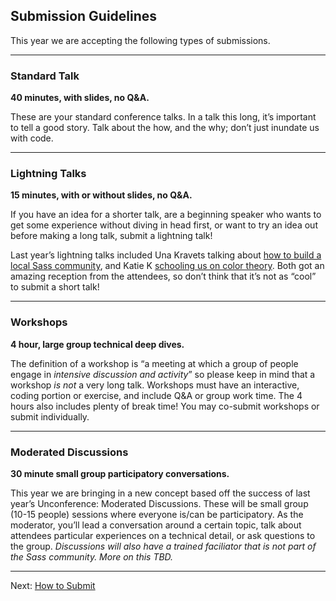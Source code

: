 ## Submission Guidelines

This year we are accepting the following types of submissions. 

* * * 

### Standard Talk

**40 minutes, with slides, no Q&A.**

These are your standard conference talks. In a talk this long, it’s important to tell a good story. Talk about the how, and the why; don’t just inundate us with code.

* * * 

### Lightning Talks

**15 minutes, with or without slides, no Q&A.**

If you have an idea for a shorter talk, are a beginning speaker who wants to get some experience without diving in head first, or want to try an idea out before making a long talk, submit a lightning talk!

Last year’s lightning talks included Una Kravets talking about [how to build a local Sass community](http://una.github.io/sassconf-2014/), and Katie K [schooling us on color theory](https://rawgit.com/KatieK2/2014-sassconf/master/index.html). Both got an amazing reception from the attendees, so don’t think that it’s not as “cool” to submit a short talk!

* * * 

### Workshops

**4 hour, large group technical deep dives.**

The definition of a workshop is “a meeting at which a group of people engage in _intensive discussion and activity_” so please keep in mind that a workshop _is not_ a very long talk. Workshops must have an interactive, coding portion or exercise, and include Q&A or group work time. The 4 hours also includes plenty of break time! You may co-submit workshops or submit individually.

* * * 

### Moderated Discussions

**30 minute small group participatory conversations.**

This year we are bringing in a new concept based off the success of last year’s Unconference: Moderated Discussions. These will be small group (10-15 people) sessions where everyone is/can be participatory. As the moderator, you’ll lead a conversation around a certain topic, talk about attendees particular experiences on a technical detail, or ask questions to the group. _Discussions will also have a trained faciliator that is not part of the Sass community. More on this TBD._



* * * 

Next: [How to Submit](https://github.com/SassConf/2015-speaker-cfp/blob/master/docs/how-to-submit.md)